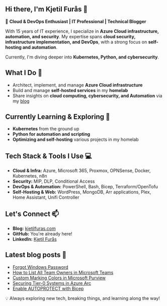## Hi there, I'm Kjetil Furås 👋  

🚀 **Cloud & DevOps Enthusiast | IT Professional | Technical Blogger**  

With 15 years of IT experience, I specialize in **Azure Cloud infrastructure, automation, and security**. My expertise spans **cloud security, infrastructure implementation, and DevOps**, with a strong focus on **self-hosting and automation**. 

Currently, I'm diving deeper into **Kubernetes, Python, and cybersecurity**.  

## What I Do 🔹
- Architect, implement, and manage **Azure Cloud infrastructure**   
- Build and manage **self-hosted services** in my **homelab**  
- Share insights on **cloud computing, cybersecurity, and Automation** via my [blog](https://kjetilfuras.com/)  

## Currently Learning & Exploring 📌
- **Kubernetes** from the ground up  
- **Python for automation and scripting**  
- **Optimizing and self-hosting** various projects in my homelab  

## Tech Stack & Tools I Use 💻
- **Cloud & Infra:** Azure, Microsoft 365, Proxmox, OPNSense, Docker, Kubernetes, n8n  
- **Security:** MIP, DLP, Conditional Access  
- **DevOps & Automation:** PowerShell, Bash, Bicep, Terraform/OpenTofu  
- **Self-Hosting & Web:** WordPress, MongoDB, Arr applications, Plex, Home Assistant, Unifi Controller  

## Let's Connect 📫
- **Blog:** [kjetilfuras.com](https://kjetilfuras.com/)  
- **GitHub:** You're already here!  
- **LinkedIn:** [Kjetil Furås](https://www.linkedin.com/in/kjetil-furas/)

## Latest blog posts 📒 
- [Forgot Windows Password](https://kjetilfuras.com/forgot-windows-admin-password/)
- [How to List All Team Owners in Microsoft Teams](https://kjetilfuras.com/list-all-team-owners/)
- [Custom Marking Colors in Microsoft Purview](https://kjetilfuras.com/custom-marking-colors-in-microsoft-purview/)
- [Securing Tier-0 Systems in Azure Arc](https://kjetilfuras.com/securing-tier-0-systems-in-azure-arc/)
- [Enable AUTOPROTECT with Bicep](https://kjetilfuras.com/enable-autoprotect-with-bicep/)

💡 Always exploring new tech, breaking things, and learning along the way!  
